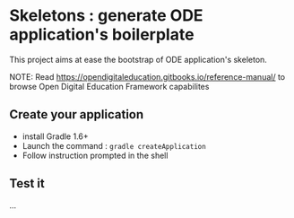 # Skeletons : generate ODE application's boilerplate

This project aims at ease the bootstrap of ODE application's skeleton. 

NOTE: Read https://opendigitaleducation.gitbooks.io/reference-manual/ to browse Open Digital Education Framework capabilites

## Create your application 

- install Gradle 1.6+
- Launch the command : `gradle createApplication`
- Follow instruction prompted in the shell 

## Test it

...